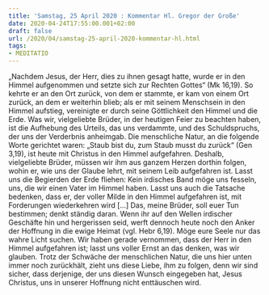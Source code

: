 ```yaml
---
title: 'Samstag, 25 April 2020 : Kommentar Hl. Gregor der Große'
date: 2020-04-24T17:55:00.001+02:00
draft: false
url: /2020/04/samstag-25-april-2020-kommentar-hl.html
tags: 
- MEDITATIO
---
```


„Nachdem Jesus, der Herr, dies zu ihnen gesagt hatte, wurde er in den Himmel aufgenommen und setzte sich zur Rechten Gottes“ (Mk 16,19). So kehrte er an den Ort zurück, von dem er stammte, er kam von einem Ort zurück, an dem er weiterhin blieb; als er mit seinem Menschsein in den Himmel aufstieg, vereinigte er durch seine Göttlichkeit den Himmel und die Erde. Was wir, vielgeliebte Brüder, in der heutigen Feier zu beachten haben, ist die Aufhebung des Urteils, das uns verdammte, und des Schuldspruchs, der uns der Verderbnis anheimgab. Die menschliche Natur, an die folgende Worte gerichtet waren: „Staub bist du, zum Staub musst du zurück“ (Gen 3,19), ist heute mit Christus in den Himmel aufgefahren. Deshalb, vielgeliebte Brüder, müssen wir ihm aus ganzem Herzen dorthin folgen, wohin er, wie uns der Glaube lehrt, mit seinem Leib aufgefahren ist. Lasst uns die Begierden der Erde fliehen: Kein irdisches Band möge uns fesseln, uns, die wir einen Vater im Himmel haben. Lasst uns auch die Tatsache bedenken, dass er, der voller Milde in den Himmel aufgefahren ist, mit Forderungen wiederkehren wird \[…\] Das, meine Brüder, soll euer Tun bestimmen; denkt ständig daran. Wenn ihr auf den Wellen irdischer Geschäfte hin und hergerissen seid, werft dennoch heute noch den Anker der Hoffnung in die ewige Heimat (vgl. Hebr 6,19). Möge eure Seele nur das wahre Licht suchen. Wir haben gerade vernommen, dass der Herr in den Himmel aufgefahren ist; lasst uns voller Ernst an das denken, was wir glauben. Trotz der Schwäche der menschlichen Natur, die uns hier unten immer noch zurückhält, zieht uns diese Liebe, ihm zu folgen, denn wir sind sicher, dass derjenige, der uns diesen Wunsch eingegeben hat, Jesus Christus, uns in unserer Hoffnung nicht enttäuschen wird.